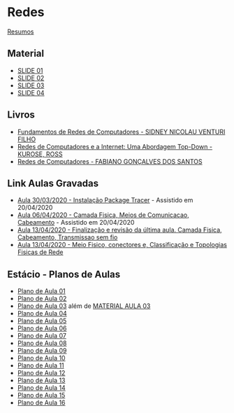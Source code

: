 # Redes

[Resumos](https://github.com/andrenevares/andrenevares/tree/master/redes/resumos)

## Material
- [SLIDE 01](https://drive.google.com/open?id=1xgoOYULURN1WnrljPGnLk-ZT1UlNtNaf)
- [SLIDE 02](https://drive.google.com/open?id=1VbKCHOxO3r_WCuYtuTxGYOeyC7QpslIm)
- [SLIDE 03](https://drive.google.com/open?id=1t5LIE1XxB1Cf-GNClF79dfIs9CBiMd63)
- [SLIDE 04](https://drive.google.com/open?id=1f4Mk44yNNz--FJX7F4CQEEPzMJajHYwh)

## Livros
- [Fundamentos de
Redes de Computadores - SIDNEY NICOLAU VENTURI FILHO](https://drive.google.com/open?id=1wPq3FgyIExF6m21of-K6hSbuOf-v_MNQ)
- [Redes de Computadores e a Internet: Uma Abordagem Top-Down - KUROSE, ROSS](https://drive.google.com/open?id=1PbVxExgo78AHiudJ0FW0Z5I46snPEDjL)
- [Redes de Computadores - FABIANO GONÇALVES DOS SANTOS](https://drive.google.com/open?id=1xpLvwbBclHRDJY99h68LRGz4QyAntRxZ)


## Link Aulas Gravadas

- [Aula 30/03/2020 - Instalação Package Tracer](https://web.microsoftstream.com/video/4f3305d4-f66f-4a8f-ae93-929e7b0177e3) - Assistido em 20/04/2020 
- [Aula 06/04/2020 - Camada Fisica, Meios de Comunicacao, Cabeamento](https://web.microsoftstream.com/video/6df7f689-9141-4f42-a1e0-e3f7110d6e6b) - Assistido em 20/04/2020 
- [Aula 13/04/2020 - Finalização e revisão da última aula. Camada Fisica, Cabeamento, Transmissao sem fio](https://web.microsoftstream.com/video/28107db8-3506-4fe3-a556-6201f76c86b1) 
- [Aula 13/04/2020 - Meio Fisico, conectores e, Classificação e Topologias Fisicas de Rede](https://web.microsoftstream.com/video/c1ad20b3-f479-4cc8-8ec0-bc9e0f89f397)

## Estácio - Planos de Aulas
- [Plano de Aula 01](https://github.com/andrenevares/andrenevares/blob/master/redes/planosDeAula/planoDeAula01.md)
- [Plano de Aula 02](https://github.com/andrenevares/andrenevares/blob/master/redes/planosDeAula/planoDeAula02.md)
- [Plano de Aula 03](https://github.com/andrenevares/andrenevares/blob/master/redes/planosDeAula/planoDeAula03.md) além de [MATERIAL AULA 03](https://github.com/andrenevares/andrenevares/blob/master/redes/planosDeAula/materialDeAula03.md)
- [Plano de Aula 04](https://github.com/andrenevares/andrenevares/blob/master/redes/planosDeAula/planoDeAula04.md)
- [Plano de Aula 05](https://github.com/andrenevares/andrenevares/blob/master/redes/planosDeAula/planoDeAula05.md)
- [Plano de Aula 06](https://github.com/andrenevares/andrenevares/blob/master/redes/planosDeAula/planoDeAula06.md)
- [Plano de Aula 07](https://github.com/andrenevares/andrenevares/blob/master/redes/planosDeAula/planoDeAula07.md)
- [Plano de Aula 08](https://github.com/andrenevares/andrenevares/blob/master/redes/planosDeAula/planoDeAula08.md)
- [Plano de Aula 09](https://github.com/andrenevares/andrenevares/blob/master/redes/planosDeAula/planoDeAula09.md)
- [Plano de Aula 10](https://github.com/andrenevares/andrenevares/blob/master/redes/planosDeAula/planoDeAula10.md)
- [Plano de Aula 11](https://github.com/andrenevares/andrenevares/blob/master/redes/planosDeAula/planoDeAula11.md)
- [Plano de Aula 12](https://github.com/andrenevares/andrenevares/blob/master/redes/planosDeAula/planoDeAula12.md)
- [Plano de Aula 13](https://github.com/andrenevares/andrenevares/blob/master/redes/planosDeAula/planoDeAula13.md)
- [Plano de Aula 14](https://github.com/andrenevares/andrenevares/blob/master/redes/planosDeAula/planoDeAula14.md)
- [Plano de Aula 15](https://github.com/andrenevares/andrenevares/blob/master/redes/planosDeAula/planoDeAula15.md)
- [Plano de Aula 16](https://github.com/andrenevares/andrenevares/blob/master/redes/planosDeAula/planoDeAula16.md)


